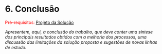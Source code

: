# 6. Conclusão

<span style="color:red">Pré-requisitos: <a href="6-Interface-Sistema.md"> Projeto da Solução</a></span>

_Apresentem, aqui, a conclusão do trabalho, que deve conter uma síntese dos principais resultados obtidos com a melhoria dos processos, uma discussão das limitações da solução proposta e sugestões de novas linhas de estudo._
